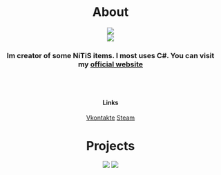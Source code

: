 <h1 align="center">
  About
</h1>

<div align="center">
  <p align="center">
    <img src="https://c.tenor.com/wQMAIdApiVoAAAAC/whydodis.gif">
    <br>
    <img src="https://github-readme-stats.vercel.app/api?username=NickName73&count_private=true&title_color=fefefe&bg_color=36393f&text_color=fefefe&show_icons=true&hide_border=true&custom_title=NickName73%27s%20Github%20Stats">
  </p>
  <h3 align="center">
    Im creator of some NiTiS items. I most uses C#. You can visit my 
    <a href="https://nickname73.github.io/NickName73">official website</a>
  </h3>
  <br><br>
  <div align="center">
    <h4>Links</h4>
    <a href="https:\\vk.com/NickName73">Vkontakte</a>
    <a href="https://steamcommunity.com/id/nitis-nickname73/">Steam</a>
  <div>
</div>
  
<h1 align="center">
  Projects
</h1>

<p align="center">
  <a href="https://github.com/NiTiS-Dev/NiTiSCore" alt="NiTiS.Core">
    <img src="https://github.com/NickName73/NickName73/blob/main/Micros/nitis-core-low.png?raw=true"></a>
  <a href="https://github.com/NickName73/Gravillaso" alt="Gravillaso">
    <img src="https://github.com/NickName73/NickName73/blob/main/Micros/gravillaso-low.png?raw=true"></a>
  </a>
</p>
